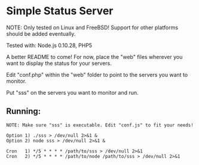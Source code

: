 Simple Status Server
=====
NOTE: Only tested on Linux and FreeBSD! Support for other platforms should be added eventually.

Tested with: Node.js 0.10.28, PHP5

A better README to come! For now, place the "web" files wherever you want to display the status for your servers.

Edit "conf.php" within the "web" folder to point to the servers you want to monitor.

Put "sss" on the servers you want to monitor and run.


Running:
------
    NOTE: Make sure "sss" is executable. Edit "conf.js" to fit your needs!

    Option 1) ./sss > /dev/null 2>&1 &
    Option 2) node sss > /dev/null 2>&1 &

    Cron   1) */5 * * * * /path/to/sss > /dev/null 2>&1
    Cron   2) */5 * * * * /path/to/node /path/to/sss > /dev/null 2>&1
